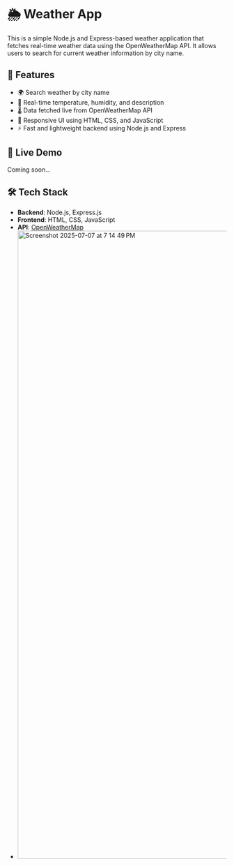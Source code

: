 # 🌦️ Weather App

This is a simple Node.js and Express-based weather application that fetches real-time weather data using the OpenWeatherMap API. It allows users to search for current weather information by city name.

## 🔧 Features

- 🌍 Search weather by city name
- 📡 Real-time temperature, humidity, and description
- 🌡️ Data fetched live from OpenWeatherMap API
- 📱 Responsive UI using HTML, CSS, and JavaScript
- ⚡ Fast and lightweight backend using Node.js and Express

## 🚀 Live Demo

Coming soon...

## 🛠️ Tech Stack

- **Backend**: Node.js, Express.js
- **Frontend**: HTML, CSS, JavaScript
- **API**: [OpenWeatherMap](https://openweathermap.org/api)
- <img width="1440" alt="Screenshot 2025-07-07 at 7 14 49 PM" src="https://github.com/user-attachments/assets/6649ce58-877f-4e40-942d-e3be03d1c49e" />
